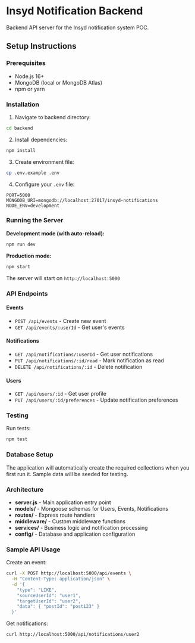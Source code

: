 # Insyd Notification Backend

Backend API server for the Insyd notification system POC.

## Setup Instructions

### Prerequisites
- Node.js 16+ 
- MongoDB (local or MongoDB Atlas)
- npm or yarn

### Installation

1. Navigate to backend directory:
```bash
cd backend
```

2. Install dependencies:
```bash
npm install
```

3. Create environment file:
```bash
cp .env.example .env
```

4. Configure your `.env` file:
```
PORT=5000
MONGODB_URI=mongodb://localhost:27017/insyd-notifications
NODE_ENV=development
```

### Running the Server

**Development mode (with auto-reload):**
```bash
npm run dev
```

**Production mode:**
```bash
npm start
```

The server will start on `http://localhost:5000`

### API Endpoints

#### Events
- `POST /api/events` - Create new event
- `GET /api/events/:userId` - Get user's events

#### Notifications  
- `GET /api/notifications/:userId` - Get user notifications
- `PUT /api/notifications/:id/read` - Mark notification as read
- `DELETE /api/notifications/:id` - Delete notification

#### Users
- `GET /api/users/:id` - Get user profile
- `PUT /api/users/:id/preferences` - Update notification preferences

### Testing

Run tests:
```bash
npm test
```

### Database Setup

The application will automatically create the required collections when you first run it. Sample data will be seeded for testing.

### Architecture

- **server.js** - Main application entry point
- **models/** - Mongoose schemas for Users, Events, Notifications
- **routes/** - Express route handlers
- **middleware/** - Custom middleware functions
- **services/** - Business logic and notification processing
- **config/** - Database and application configuration

### Sample API Usage

Create an event:
```bash
curl -X POST http://localhost:5000/api/events \
  -H "Content-Type: application/json" \
  -d '{
    "type": "LIKE",
    "sourceUserId": "user1",
    "targetUserId": "user2",
    "data": { "postId": "post123" }
  }'
```

Get notifications:
```bash
curl http://localhost:5000/api/notifications/user2
```